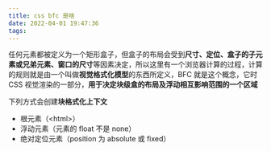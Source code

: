 ```yaml
---
title: css bfc 是啥
date: 2022-04-01 19:47:36
tags:
---
```


任何元素都被定义为一个矩形盒子，但盒子的布局会受到**尺寸、定位、盒子的子元素或兄弟元素、窗口的尺寸**等因素决定，所以这里有一个浏览器计算的过程，计算的规则就是由一个叫做**视觉格式化模型**的东西所定义，BFC 就是这个概念，它时 CSS 视觉渲染的一部分，**用于决定块级盒的布局及浮动相互影响范围的一个区域**

下列方式会创建**块格式化上下文**

- 根元素（\<html\>）
- 浮动元素（元素的 float 不是 none）
- 绝对定位元素（position 为 absolute 或 fixed）
